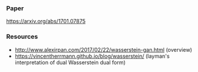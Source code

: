### Paper

https://arxiv.org/abs/1701.07875

### Resources

* http://www.alexirpan.com/2017/02/22/wasserstein-gan.html (overview)
* https://vincentherrmann.github.io/blog/wasserstein/ (layman's interpretation of dual Wasserstein dual form)
